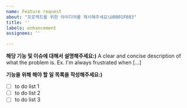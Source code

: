 ```yaml
---
name: Feature request
about: "프로젝트를 위한 아이디어를 제시해주세요\U0001F603"
title: ''
labels: enhancement
assignees: ''

---
```


**해당 기능 및 이슈에 대해서 설명해주세요:)**
A clear and concise description of what the problem is. Ex. I'm always frustrated when [...]

**기능을 위해 해야 할 일 목록을 작성해주세요:)**
- [ ] to do list 1
- [ ] to do list 2
- [ ] to do list 3
